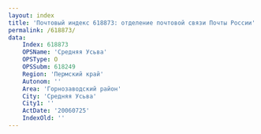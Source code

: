 ```yaml
---
layout: index
title: 'Почтовый индекс 618873: отделение почтовой связи Почты России'
permalink: /618873/
data:
    Index: 618873
    OPSName: 'Средняя Усьва'
    OPSType: О
    OPSSubm: 618249
    Region: 'Пермский край'
    Autonom: ''
    Area: 'Горнозаводский район'
    City: 'Средняя Усьва'
    City1: ''
    ActDate: '20060725'
    IndexOld: ''
---
```

